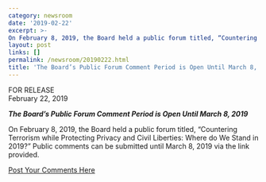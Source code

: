 ```yaml
---
category: newsroom
date: '2019-02-22'
excerpt: >-
On February 8, 2019, the Board held a public forum titled, “Countering Terrorism while Protecting Privacy and Civil Liberties: Where do We Stand in 2019?” Public comments can be submitted until March 8, 2019
layout: post
links: []
permalink: /newsroom/20190222.html
title: 'The Board’s Public Forum Comment Period is Open Until March 8, 2019'
---
```


FOR RELEASE  
February 22, 2019

**_The Board’s Public Forum Comment Period is Open Until March 8, 2019_**

On February 8, 2019, the Board held a public forum titled, “Countering Terrorism while Protecting Privacy and Civil Liberties: Where do We Stand in 2019?” Public comments can be submitted until March 8, 2019 via the link provided.

[Post Your Comments Here](https://www.regulations.gov/document?D=PCLOB-2019-0001-0001)

